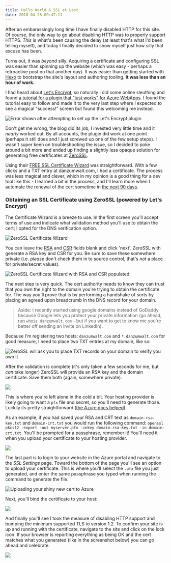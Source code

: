 ```yaml
---
title: Hello World & SSL at Last
date: 2018-04-28 09:47:11
---
```


After an embarassingly long time I have finally disabled HTTP for this site. Of course, the only way to go about disabling HTTP was to properly support HTTPS. _This_ is what's been causing the delay (at least that's what I'd been telling myself), and today I finally decided to show myself just how silly that excuse has been.

Turns out, it was _beyond_ silly. Acquiring a certificate and configuring SSL was easier than spinning up the website (which was easy - perhaps a retroactive post on that another day). It was easier than getting started with [Hexo](hexo.io) to bootstrap the site's layout and authoring tooling. **It was less than an hour of work.**

I had heard about [Let's Encrypt](letsencrypt.org), so naturally I did some online sleuthing and found [a tutorial for a plugin that "just works" for Azure WebApps](https://gooroo.io/GoorooTHINK/Article/16420/Lets-Encrypt-Azure-Web-Apps-the-Free-and-Easy-Way/20073#.WuSpftPwZ24). I found the tutorial easy to follow and made it to the very last step where I expected to see a magical "success!" screen but found this welcoming me instead.

![Error shown after attempting to set up the Let's Encrypt plugin](/2018/04/28/Hello-World-SSL-at-Last/lets-encrypt-plugin-error.jpg)

Don't get me wrong, the blog did its job; I invested very little time and it _nearly_ worked out. By all accounts, the plugin did work at one point (perhaps it still does and I just screwed up one of the few setup steps). I wasn't super keen on troubleshooting the issue, so I decided to poke around a bit more and ended up finding a slightly less opaque solution for generating free certificates at [ZeroSSL](zerossl.com).

Using their [FREE SSL Certificate Wizard](https://zerossl.com/free-ssl/#crt) was straightforward. With a few clicks and a TXT entry at danzumwalt.com, I had a certificate. The process was less magical and clever, which in my opinion is a good thing for a dev tool like this - I learned a bit in the process, and I'll learn more when I automate the renewal of the cert sometime in [the next 90 days](https://letsencrypt.org/2015/11/09/why-90-days.html).

### Obtaining an SSL Certificate using ZeroSSL (powered by Let's Encrypt)

The Certificate Wizard is a breeze to use. In the first screen you'll accept terms of use and indicate what validation method you'll use to obtain the cert; I opted for the DNS verification option.

![ZeroSSL Certificate Wizard](/2018/04/28/Hello-World-SSL-at-Last/Free-SSL-1.jpg)

You can leave the [RSA](https://en.wikipedia.org/wiki/RSA_%28cryptosystem%29) and [CSR](https://en.wikipedia.org/wiki/Certificate_signing_request) fields blank and click 'next'. ZeroSSL with generate a RSA key and CSR for you. Be sure to save these somewhere private (i.e. _please_ don't check them in to source control, that's *not* a place for private/secret values).

![ZeroSSL Certificate Wizard with RSA and CSR populated](/2018/04/28/Hello-World-SSL-at-Last/Zero-ssl-save-csr.jpg)

The next step is very quick. The cert authority needs to know they can trust that you own the right to the domain you're trying to obtain the certificate for. The way you'll prove that is by performing a handshake of sorts by placing an agreed upon breadcrumb in the DNS record for your domain.

> Aside: I recently started using google domains instead of GoDaddy because Google lets you protect your private information (go ahead, run `whois danzumwalt.com` - but if you want to get to know me you're better off sending an invite on LinkedIn). 

Because I'm registering two hosts: `danzumwalt.com` and `*.danzumwalt.com` for good measure, I need to place two TXT entries at my domain, like so:

![ZeroSSL will ask you to place TXT records on your domain to verify you own it](/2018/04/28/Hello-World-SSL-at-Last/Zero-ssl-dns-verification.jpg)

After the validation is complete (it's only taken a few seconds for me, but _can_ take longer) ZeroSSL will provide an RSA key and the domain certificate. Save them both (again, somewhere private).

![](/2018/04/28/Hello-World-SSL-at-Last/Zero-ssl-save-rsa.jpg)

This is where you're left alone in the cold a bit. Your hosting provider is likely going to want a `pfx` file and secret, so you'll need to generate those. Luckily its pretty straightforward ([the Azure docs helped](https://docs.microsoft.com/en-us/azure/app-service/app-service-web-tutorial-custom-ssl#export-certificate-to-pfx)).

As an example, if you had saved your RSA and CRT text as `domain-rsa-key.txt` and `domain-crt.txt` you would run the following command: `openssl pkcs12 -export -out myserver.pfx -inkey domain-rsa-key.txt -in domain-crt.txt`. You'll be prompted for a passphrase, remember it! You'll need it when you upload your certificate to your hosting provider.

![](/2018/04/28/Hello-World-SSL-at-Last/Generate-pfx.jpg)

The last part is to login to your website in the Azure portal and navigate to the _SSL Settings_ page. Toward the bottom of the page you'll see an option to upload your certificate. This is where you'll select the `.pfx` file you just generated, and enter the same passphrase you typed when running the command to generate the file.

![Uploading your shiny new cert to Azure](/2018/04/28/Hello-World-SSL-at-Last/Azure-Upload-Cert.jpg)

Next, you'll bind the certificate to your host:

![](/2018/04/28/Hello-World-SSL-at-Last/Azure-Bind-Certificate-to-Host.jpg)

And finally you'll see I took the measure of disabling HTTP support and bumping the minimum supported TLS to version 1.2. To confirm your site is up and running with the certificate, navigate to the site and click on the lock icon. If your browser is reporting everything as being OK and the cert matches what you generated (like in the screenshot below) you can go ahead and celebrate.

![](/2018/04/28/Hello-World-SSL-at-Last/Confirm-Cert-Details.jpg)


